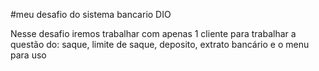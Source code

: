 #meu desafio do sistema bancario DIO

Nesse desafio iremos trabalhar com apenas 1 cliente para trabalhar a questão do:
     saque, limite de saque, deposito, extrato bancário e o menu para uso

